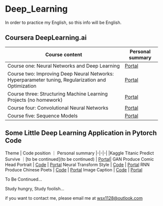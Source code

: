 # Deep_Learning

In order to practice my English, so this info will be English.

## Coursera DeepLearning.ai

Course content| Personal summary
|-|-|
Course one: Neural Networks and Deep Learning | [Portal](http://wsx1128.cn/2020/03/10/逻辑回归-深度学习网络雏型/)
Course two: Improving Deep Neural Networks: Hyperparameter tuning, Regularization and Optimization | [Portal](http://wsx1128.cn/2020/03/11/改善深层神经网络/)
Course three: Structuring Machine Learning Projects (no homework) | [Portal](http://wsx1128.cn/2020/03/06/Deep-learning-of-Structuring-Machine-Learning-Projects/)
Course four: Convolutional Neural Networks | [Portal](http://wsx1128.cn/2020/03/12/卷积神经网络/)
Course five: Sequence Models | [Portal](http://wsx1128.cn/2020/03/15/基于RNN的序列模型总结/)


## Some Little Deep Learning Application in Pytorch Code

Theme | Code position ｜ Personal summary
|-|-|-|
|Kaggle Titanic Predict Survive ｜[to be continued](to be continued) | [Portal](http://wsx1128.cn/2020/03/11/Kaggle-Titanic-生存预测/)|
GAN Produce Comic Head Portrait | [Code](https://github.com/CrazyFnOption/Deep_Learning/tree/master/Practice/GAN-little-net) | [Portal](http://wsx1128.cn/2020/03/14/GAN对抗网络生成动漫图像-基于pytorch框架的小应用/)
Neural Transform Style | [Code](https://github.com/CrazyFnOption/Deep_Learning/tree/master/Practice/Neural-Transform-Style) | [Portal](http://wsx1128.cn/2020/03/14/风格迁移-基于pytorch框架的图片生成模型/)
RNN Produce Chinese Poets | [Code](https://github.com/CrazyFnOption/Deep_Learning/tree/master/Practice/RNN_Poets) | [Portal](http://wsx1128.cn/2020/03/15/RNN生成唐诗宋词-基于深度学习框架pytorch/)
Image Caption | [Code](https://github.com/CrazyFnOption/Deep_Learning/tree/master/Practice/Image_Caption) | [Portal](http://wsx1128.cn/2020/03/15/Image-Caption-基于pytorch深度学习框架的图像描述/)

To Be Continued...

Study hungry, Study foolish...

if you want to contact me, please email me at wsx1128@outlook.com
